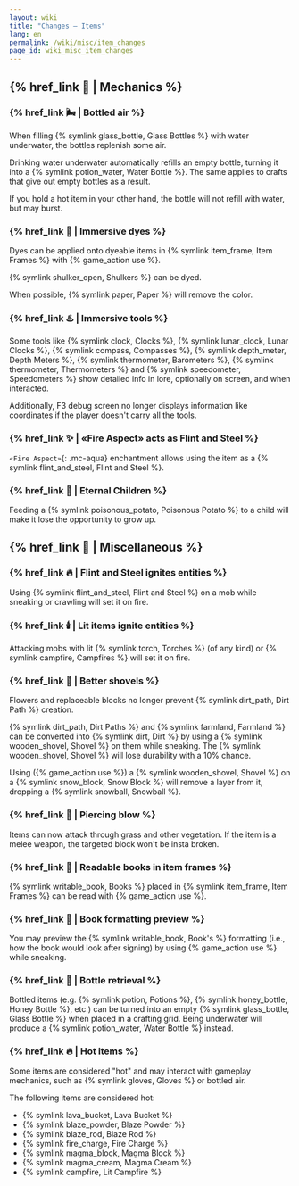 ```yaml
---
layout: wiki
title: "Changes — Items"
lang: en
permalink: /wiki/misc/item_changes
page_id: wiki_misc_item_changes
---
```


## {% href_link 🔧 | Mechanics %}

### {% href_link 🌬️ | Bottled air %}
When filling {% symlink glass_bottle, Glass Bottles %} with water underwater, the bottles replenish some air.

Drinking water underwater automatically refills an empty bottle, turning it into a {% symlink potion_water, Water Bottle %}. The same applies to crafts that give out empty bottles as a result.

If you hold a hot item in your other hand, the bottle will not refill with water, but may burst.

### {% href_link 🌈 | Immersive dyes %}
Dyes can be applied onto dyeable items in {% symlink item_frame, Item Frames %} with {% game_action use %}.

{% symlink shulker_open, Shulkers %} can be dyed.

When possible, {% symlink paper, Paper %} will remove the color.

### {% href_link ♨️ | Immersive tools %}
Some tools like {% symlink clock, Clocks %}, {% symlink lunar_clock, Lunar Clocks %}, {% symlink compass, Compasses %}, {% symlink depth_meter, Depth Meters %}, {% symlink thermometer, Barometers %}, {% symlink thermometer, Thermometers %} and {% symlink speedometer, Speedometers %} show detailed info in lore, optionally on screen, and when interacted.

Additionally, F3 debug screen no longer displays information like coordinates if the player doesn't carry all the tools.

### {% href_link ✨ | «Fire Aspect» acts as Flint and Steel %}
`«Fire Aspect»`{: .mc-aqua} enchantment allows using the item as a {% symlink flint_and_steel, Flint and Steel %}.

### {% href_link 🥔 | Eternal Children %}
Feeding a {% symlink poisonous_potato, Poisonous Potato %} to a child will make it lose the opportunity to grow up.



## {% href_link 🧩 | Miscellaneous %}

### {% href_link 🔥 | Flint and Steel ignites entities %}
Using {% symlink flint_and_steel, Flint and Steel %} on a mob while sneaking or crawling will set it on fire.

### {% href_link 🕯️ | Lit items ignite entities %}
Attacking mobs with lit {% symlink torch, Torches %} (of any kind) or {% symlink campfire, Campfires %} will set it on fire.

### {% href_link 🪏 | Better shovels %}
Flowers and replaceable blocks no longer prevent {% symlink dirt_path, Dirt Path %} creation.

{% symlink dirt_path, Dirt Paths %} and {% symlink farmland, Farmland %} can be converted into {% symlink dirt, Dirt %} by using a {% symlink wooden_shovel, Shovel %} on them while sneaking. The {% symlink wooden_shovel, Shovel %} will lose durability with a 10% chance.

Using ({% game_action use %}) a {% symlink wooden_shovel, Shovel %} on a {% symlink snow_block, Snow Block %} will remove a layer from it, dropping a {% symlink snowball, Snowball %}.

### {% href_link 🤺 | Piercing blow %}
Items can now attack through grass and other vegetation. If the item is a melee weapon, the targeted block won't be insta broken.

### {% href_link 📖 | Readable books in item frames %}
{% symlink writable_book, Books %} placed in {% symlink item_frame, Item Frames %} can be read with {% game_action use %}.

### {% href_link 📓 | Book formatting preview %}
You may preview the {% symlink writable_book, Book's %} formatting (i.e., how the book would look after signing) by using {% game_action use %} while sneaking.

### {% href_link 🫗 | Bottle retrieval %}
Bottled items (e.g. {% symlink potion, Potions %}, {% symlink honey_bottle, Honey Bottle %}, etc.) can be turned into an empty {% symlink glass_bottle, Glass Bottle %} when placed in a crafting grid. Being underwater will produce a {% symlink potion_water, Water Bottle %} instead.

### {% href_link 🔥 | Hot items %}
Some items are considered "hot" and may interact with gameplay mechanics, such as {% symlink gloves, Gloves %} or bottled air.

The following items are considered hot:
- {% symlink lava_bucket, Lava Bucket %}
- {% symlink blaze_powder, Blaze Powder %}
- {% symlink blaze_rod, Blaze Rod %}
- {% symlink fire_charge, Fire Charge %}
- {% symlink magma_block, Magma Block %}
- {% symlink magma_cream, Magma Cream %}
- {% symlink campfire, Lit Campfire %}
